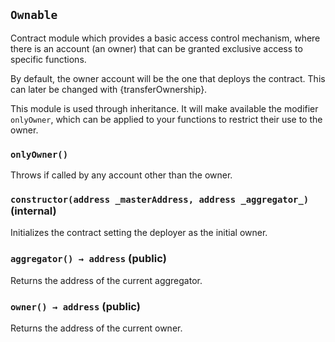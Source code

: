 ## `Ownable`



Contract module which provides a basic access control mechanism, where
there is an account (an owner) that can be granted exclusive access to
specific functions.

By default, the owner account will be the one that deploys the contract. This
can later be changed with {transferOwnership}.

This module is used through inheritance. It will make available the modifier
`onlyOwner`, which can be applied to your functions to restrict their use to
the owner.

### `onlyOwner()`



Throws if called by any account other than the owner.


### `constructor(address _masterAddress, address _aggregator_)` (internal)



Initializes the contract setting the deployer as the initial owner.

### `aggregator() → address` (public)



Returns the address of the current aggregator.

### `owner() → address` (public)



Returns the address of the current owner.


